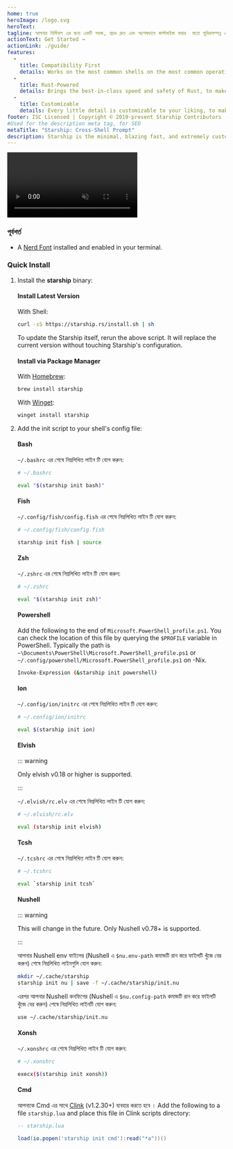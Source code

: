 ```yaml
---
home: true
heroImage: /logo.svg
heroText:
tagline: আপনার টার্মিনাল এর জন্য একটি সহজ, প্রচণ্ড দ্রুত এবং অশেষভাবে কাস্টমাইজ করার  মতো সুবিধাসম্পন্ন একটি প্রম্প্ট!
actionText: Get Started →
actionLink: ./guide/
features:
  - 
    title: Compatibility First
    details: Works on the most common shells on the most common operating systems. Use it everywhere!
  - 
    title: Rust-Powered
    details: Brings the best-in-class speed and safety of Rust, to make your prompt as quick and reliable as possible.
  - 
    title: Customizable
    details: Every little detail is customizable to your liking, to make this prompt as minimal or feature-rich as you'd like it to be.
footer: ISC Licensed | Copyright © 2019-present Starship Contributors
#Used for the description meta tag, for SEO
metaTitle: "Starship: Cross-Shell Prompt"
description: Starship is the minimal, blazing fast, and extremely customizable prompt for any shell! Shows the information you need, while staying sleek and minimal. Quick installation available for Bash, Fish, ZSH, Ion, Tcsh, Elvish, Nu, Xonsh, Cmd, and PowerShell.
---
```


<div class="center">
  <video class="demo-video" muted autoplay loop playsinline>
    <source src="/demo.webm" type="video/webm">
    <source src="/demo.mp4" type="video/mp4">
  </video>
</div>

### পূর্বশর্ত

- A [Nerd Font](https://www.nerdfonts.com/) installed and enabled in your terminal.

### Quick Install

1. Install the **starship** binary:

   #### Install Latest Version

   With Shell:

   ```sh
   curl -sS https://starship.rs/install.sh | sh
   ```

   To update the Starship itself, rerun the above script. It will replace the current version without touching Starship's configuration.

   #### Install via Package Manager

   With [Homebrew](https://brew.sh/):

   ```sh
   brew install starship
   ```
   With [Winget](https://github.com/microsoft/winget-cli):

   ```powershell
   winget install starship
   ```

1. Add the init script to your shell's config file:

   #### Bash

   `~/.bashrc` এর শেষে নিম্নলিখিত লাইন টি যোগ করুন:

   ```sh
   # ~/.bashrc

   eval "$(starship init bash)"
   ```

   #### Fish

   `~/.config/fish/config.fish` এর শেষে নিম্নলিখিত লাইন টি যোগ করুন:

   ```sh
   # ~/.config/fish/config.fish

   starship init fish | source
   ```

   #### Zsh

   `~/.zshrc` এর শেষে নিম্নলিখিত লাইন টি যোগ করুন:

   ```sh
   # ~/.zshrc

   eval "$(starship init zsh)"
   ```

   #### Powershell

   Add the following to the end of `Microsoft.PowerShell_profile.ps1`. You can check the location of this file by querying the `$PROFILE` variable in PowerShell. Typically the path is `~\Documents\PowerShell\Microsoft.PowerShell_profile.ps1` or `~/.config/powershell/Microsoft.PowerShell_profile.ps1` on -Nix.

   ```sh
   Invoke-Expression (&starship init powershell)
   ```

   #### Ion

   `~/.config/ion/initrc` এর শেষে নিম্নলিখিত লাইন টি যোগ করুন:

   ```sh
   # ~/.config/ion/initrc

   eval $(starship init ion)
   ```

   #### Elvish

   ::: warning

   Only elvish v0.18 or higher is supported.

   :::

   `~/.elvish/rc.elv` এর শেষে নিম্নলিখিত লাইন টি যোগ করুন:

   ```sh
   # ~/.elvish/rc.elv

   eval (starship init elvish)
   ```

   #### Tcsh

   `~/.tcshrc` এর শেষে নিম্নলিখিত লাইন টি যোগ করুন:

   ```sh
   # ~/.tcshrc

   eval `starship init tcsh`
   ```

   #### Nushell

   ::: warning

   This will change in the future. Only Nushell v0.78+ is supported.

   :::

   আপনার Nushell env ফাইলের (Nushell এ `$nu.env-path` কমান্ডটি রান করে ফাইলটি খুঁজে বের করুন) শেষে নিম্নলিখিত লাইনগুলি যোগ করুন:
   ```sh
   mkdir ~/.cache/starship
   starship init nu | save -f ~/.cache/starship/init.nu
   ```

   এরপর আপনার Nushell কনফিগের (Nushell এ `$nu.config-path` কমান্ডটি রান করে ফাইলটি খুঁজে বের করুন) শেষে নিম্নলিখিত লাইনটি যোগ করুন:

   ```sh
   use ~/.cache/starship/init.nu
   ```

   #### Xonsh

   `~/.xonshrc` এর শেষে নিম্নলিখিত লাইন টি যোগ করুন:

   ```sh
   # ~/.xonshrc

   execx($(starship init xonsh))
   ```

   #### Cmd

   আপনাকে Cmd এর সাথে [Clink](https://chrisant996.github.io/clink/clink.html) (v1.2.30+) ব্যবহার করতে হবে । Add the following to a file `starship.lua` and place this file in Clink scripts directory:

   ```lua
   -- starship.lua

   load(io.popen('starship init cmd'):read("*a"))()
   ```
